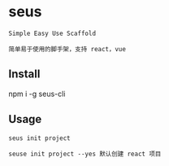 # seus

```hash
Simple Easy Use Scaffold

简单易于使用的脚手架，支持 react，vue
```

## Install

npm i -g seus-cli

## Usage

```hash
seus init project

seuse init project --yes 默认创建 react 项目
```
